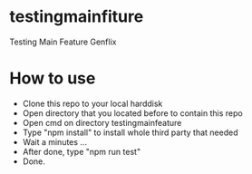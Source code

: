 # testingmainfiture
Testing Main Feature Genflix
# How to use
  - Clone this repo to your local harddisk
  - Open directory that you located before to contain this repo
  - Open cmd on directory testingmainfeature
  - Type "npm install" to install whole third party that needed
  - Wait a minutes ... 
  - After done, type "npm run test"
  - Done.
